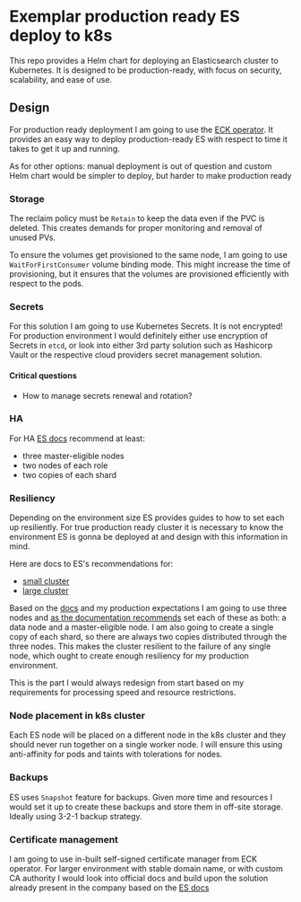# Exemplar production ready ES deploy to k8s

This repo provides a Helm chart for deploying an Elasticsearch cluster to
Kubernetes. It is designed to be production-ready, with focus on security,
scalability, and ease of use.

## Design

For production ready deployment I am going to use the [ECK operator][1]. It
provides an easy way to deploy production-ready ES with respect to time it
takes to get it up and running.

[1]: https://www.elastic.co/docs/deploy-manage/deploy/cloud-on-k8s

As for other options: manual deployment is out of question and custom Helm
chart would be simpler to deploy, but harder to make production ready

### Storage

The reclaim policy must be `Retain` to keep the data even if the PVC is
deleted. This creates demands for proper monitoring and removal of unused PVs.

To ensure the volumes get provisioned to the same node, I am going to use
`WaitForFirstConsumer` volume binding mode. This might increase the time of
provisioning, but it ensures that the volumes are provisioned efficiently
with respect to the pods.

### Secrets

For this solution I am going to use Kubernetes Secrets. It is not encrypted!
For production environment I would definitely either use encryption of Secrets
in `etcd`, or look into either 3rd party solution such as Hashicorp Vault or the
respective cloud providers secret management solution.

#### Critical questions

- How to manage secrets renewal and rotation?

### HA

For HA [ES docs][2] recommend at least:

- three master-eligible nodes
- two nodes of each role
- two copies of each shard

[2]: https://www.elastic.co/docs/deploy-manage/production-guidance/availability-and-resilience

### Resiliency

Depending on the environment size ES provides guides to how to set each up
resiliently. For true production ready cluster it is necessary to know the
environment ES is gonna be deployed at and design with this information in
mind.

Here are docs to ES's recommendations for:

- [small cluster][3]
- [large cluster][4]

[3]: https://www.elastic.co/docs/deploy-manage/production-guidance/availability-and-resilience/resilience-in-small-clusters
[4]: https://www.elastic.co/docs/deploy-manage/production-guidance/availability-and-resilience/resilience-in-larger-clusters

Based on the [docs][3] and my production expectations I am going to use three
nodes and [as the documentation recommends][5] set each of these as both: a
data node and a master-eligible node. I am also going to create a single copy
of each shard, so there are always two copies distributed through the three nodes.
This makes the cluster resilient to the failure of any single node, which
ought to create enough resiliency for my production environment.

[5]: https://www.elastic.co/docs/deploy-manage/production-guidance/availability-and-resilience/resilience-in-small-clusters#high-availability-cluster-design-three-nodes

This is the part I would always redesign from start based on my requirements
for processing speed and resource restrictions.

### Node placement in k8s cluster

Each ES node will be placed on a different node in the k8s cluster and they
should never run together on a single worker node. I will ensure this using
anti-affinity for pods and taints with tolerations for nodes.

### Backups

ES uses `Snapshot` feature for backups. Given more time and
resources I would set it up to create these backups and store them in off-site
storage. Ideally using 3-2-1 backup strategy.

### Certificate management

I am going to use in-built self-signed certificate manager from ECK operator.
For larger environment with stable domain name, or with custom CA authority I
would look into official docs and build upon the solution already present in
the company based on the [ES docs][6]

[6]: https://www.elastic.co/docs/deploy-manage/security/k8s-https-settings
